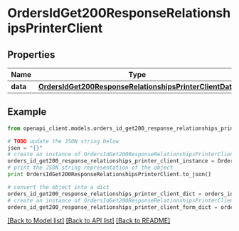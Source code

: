 # OrdersIdGet200ResponseRelationshipsPrinterClient


## Properties
Name | Type | Description | Notes
------------ | ------------- | ------------- | -------------
**data** | [**OrdersIdGet200ResponseRelationshipsPrinterClientData**](OrdersIdGet200ResponseRelationshipsPrinterClientData.md) |  | [optional] 

## Example

```python
from openapi_client.models.orders_id_get200_response_relationships_printer_client import OrdersIdGet200ResponseRelationshipsPrinterClient

# TODO update the JSON string below
json = "{}"
# create an instance of OrdersIdGet200ResponseRelationshipsPrinterClient from a JSON string
orders_id_get200_response_relationships_printer_client_instance = OrdersIdGet200ResponseRelationshipsPrinterClient.from_json(json)
# print the JSON string representation of the object
print OrdersIdGet200ResponseRelationshipsPrinterClient.to_json()

# convert the object into a dict
orders_id_get200_response_relationships_printer_client_dict = orders_id_get200_response_relationships_printer_client_instance.to_dict()
# create an instance of OrdersIdGet200ResponseRelationshipsPrinterClient from a dict
orders_id_get200_response_relationships_printer_client_form_dict = orders_id_get200_response_relationships_printer_client.from_dict(orders_id_get200_response_relationships_printer_client_dict)
```
[[Back to Model list]](../README.md#documentation-for-models) [[Back to API list]](../README.md#documentation-for-api-endpoints) [[Back to README]](../README.md)


